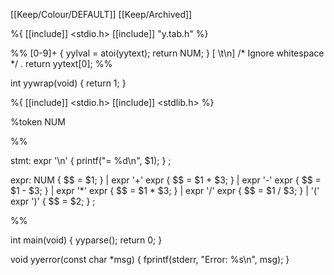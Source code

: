 [[Keep/Colour/DEFAULT]] [[Keep/Archived]] 

%{
[[include]] <stdio.h>
[[include]] "y.tab.h"
%}

%%
[0-9]+          { yylval = atoi(yytext); return NUM; }
[ \t\n]         /* Ignore whitespace */
.               return yytext[0];
%%

int yywrap(void) {
    return 1;
}



%{
[[include]] <stdio.h>
[[include]] <stdlib.h>
%}

%token NUM

%%

stmt: expr '\n'         { printf("= %d\n", $1); }
    ;

expr: NUM               { $$ = $1; }
    | expr '+' expr     { $$ = $1 + $3; }
    | expr '-' expr     { $$ = $1 - $3; }
    | expr '*' expr     { $$ = $1 * $3; }
    | expr '/' expr     { $$ = $1 / $3; }
    | '(' expr ')'      { $$ = $2; }
    ;

%%

int main(void) {
    yyparse();
    return 0;
}

void yyerror(const char *msg) {
    fprintf(stderr, "Error: %s\n", msg);
}

